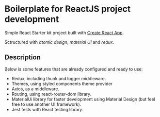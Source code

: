 # Boilerplate for ReactJS project development

Simple React Starter kit project built with [Create React App](https://github.com/facebook/create-react-app).

Sctructured with _atomic design_, _material UI_ and _redux_.

## Description

Below is some features that are already configured and ready to use:

- Redux, including thunk and logger middleware.
- Themes, using styled components theme provider
- Axios, as a middleware.
- Routing, using react-router-dom library.
- MaterialUi library for faster development using Material Design (but feel free to use another UI framework).
- Jest tests with React testing library.
